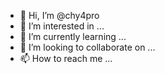 - 👋 Hi, I’m @chy4pro
- 👀 I’m interested in ...
- 🌱 I’m currently learning ...
- 💞️ I’m looking to collaborate on ...
- 📫 How to reach me ...

<!---
chy4pro/chy4pro is a ✨ special ✨ repository because its `README.md` (this file) appears on your GitHub profile.
You can click the Preview link to take a look at your changes.
--->
